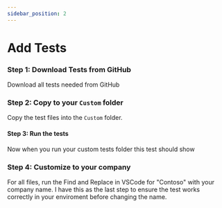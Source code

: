```yaml
---
sidebar_position: 2
---
```

# Add Tests

### Step 1: Download Tests from GitHub

Download all tests needed from GitHub

### Step 2: Copy to your `Custom` folder

Copy the test files into the `Custom` folder.

#### Step 3: Run the tests

Now when you run your custom tests folder this test should show

### Step 4: Customize to your company

For all files, run the Find and Replace in VSCode for "Contoso" with your company name. I have this as the last step to ensure the test works correctly in your enviroment before changing the name.
